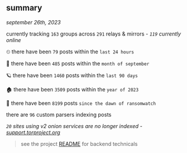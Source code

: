 
## summary
_september 26th, 2023_

currently tracking `163` groups across `291` relays & mirrors - _`119` currently online_

⏲ there have been `79` posts within the `last 24 hours`

🦈 there have been `485` posts within the `month of september`

🪐 there have been `1460` posts within the `last 90 days`

🏚 there have been `3509` posts within the `year of 2023`

🦕 there have been `8199` posts `since the dawn of ransomwatch`

there are `96` custom parsers indexing posts

_`20` sites using v2 onion services are no longer indexed - [support.torproject.org](https://support.torproject.org/onionservices/v2-deprecation/)_

> see the project [README](https://github.com/joshhighet/ransomwatch#ransomwatch--) for backend technicals
